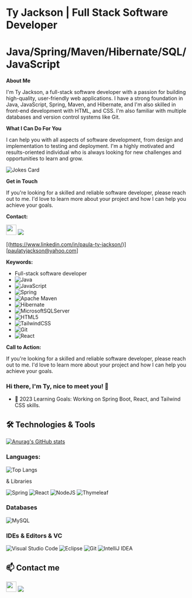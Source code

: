 **Ty Jackson** | **Full Stack Software Developer**
=============================================================================================================================================
**Java/Spring/Maven/Hibernate/SQL/JavaScript**
=============================================================================================================================================
**About Me**

I'm Ty Jackson, a full-stack software developer with a passion for building high-quality, user-friendly web applications. I have a strong foundation in Java, JavaScript, Spring, Maven, and Hibernate, and I'm also skilled in front-end development with HTML, and CSS. I'm also familiar with multiple databases and version control systems like Git.

**What I Can Do For You**

I can help you with all aspects of software development, from design and implementation to testing and deployment. I'm a highly motivated and results-oriented individual who is always looking for new challenges and opportunities to learn and grow.

![Jokes Card](https://readme-jokes.vercel.app/api)

**Get in Touch**

If you're looking for a skilled and reliable software developer, please reach out to me. I'd love to learn more about your project and how I can help you achieve your goals.

**Contact:**

 <!-- <a href="https://twitter.com/Colin_But"><img src="https://www.vectorlogo.zone/logos/twitter/twitter-icon.svg" width="40" height="40"/></a>   -->
<a href="https://www.linkedin.com/in/paula-ty-jackson//"><img src="https://www.vectorlogo.zone/logos/linkedin/linkedin-icon.svg" width="28" height="28"/></a>
<a href = "mailto: paulatyjackson@yahoo.com"><img src="https://img.shields.io/badge/-Gmail-%23333?style=for-the-badge&logo=gmail&logoColor=white" target="_blank" ></a>

[(https://www.linkedin.com/in/paula-ty-jackson/)]
[paulatyjackson@yahoo.com]

**Keywords:**

* Full-stack software developer
* ![Java](https://img.shields.io/badge/java-%23ED8B00.svg?style=for-the-badge&logo=openjdk&logoColor=white)
* ![JavaScript](https://img.shields.io/badge/javascript-%23323330.svg?style=for-the-badge&logo=javascript&logoColor=%23F7DF1E)
* ![Spring](https://img.shields.io/badge/spring-%236DB33F.svg?style=for-the-badge&logo=spring&logoColor=white)
* ![Apache Maven](https://img.shields.io/badge/Apache%20Maven-C71A36?style=for-the-badge&logo=Apache%20Maven&logoColor=white)
* ![Hibernate](https://img.shields.io/badge/Hibernate-59666C?style=for-the-badge&logo=Hibernate&logoColor=white)
* ![MicrosoftSQLServer](https://img.shields.io/badge/Microsoft%20SQL%20Server-CC2927?style=for-the-badge&logo=microsoft%20sql%20server&logoColor=white)
* ![HTML5](https://img.shields.io/badge/html5-%23E34F26.svg?style=for-the-badge&logo=html5&logoColor=white)
* ![TailwindCSS](https://img.shields.io/badge/tailwindcss-%2338B2AC.svg?style=for-the-badge&logo=tailwind-css&logoColor=white)
* ![Git](https://img.shields.io/badge/git-%23F05033.svg?style=for-the-badge&logo=git&logoColor=white)
* ![React](https://img.shields.io/badge/react-%2320232a.svg?style=for-the-badge&logo=react&logoColor=%2361DAFB)

**Call to Action:**

If you're looking for a skilled and reliable software developer, please reach out to me. I'd love to learn more about your project and how I can help you achieve your goals.
### Hi there, I'm Ty, nice to meet you! 👋

-  🧠 2023 Learning Goals: Working on Spring Boot, React, and Tailwind CSS skills.


<!--
## 🚀 Current Projects:

### Unit Testing
- **Description**: Learning how to use unit testing or JUnit
- **Tech Stack**: Server Side.


-->

## 🛠️ Technologies & Tools
[![Anurag's GitHub stats](https://github-readme-stats.vercel.app/api?username=TjacksWebDev)](https://github.com/anuraghazra/github-readme-stats)

### Languages:
![Top Langs](https://github-readme-stats.vercel.app/api/top-langs/?username=TjacksWebDev&size_weight=0.5&count_weight=0.5)

& Libraries

![Spring](https://img.shields.io/badge/spring-%236DB33F.svg?style=for-the-badge&logo=spring&logoColor=white)
![React](https://img.shields.io/badge/react-%2320232a.svg?style=for-the-badge&logo=react&logoColor=%2361DAFB)
![NodeJS](https://img.shields.io/badge/node.js-6DA55F?style=for-the-badge&logo=node.js&logoColor=white)
![Thymeleaf](https://img.shields.io/badge/Thymeleaf-%23005C0F.svg?style=for-the-badge&logo=Thymeleaf&logoColor=white)

### Databases

![MySQL](https://img.shields.io/badge/mysql-%2300f.svg?style=for-the-badge&logo=mysql&logoColor=white)

### IDEs & Editors & VC

![Visual Studio Code](https://img.shields.io/badge/Visual%20Studio%20Code-0078d7.svg?style=for-the-badge&logo=visual-studio-code&logoColor=white)
![Eclipse](https://img.shields.io/badge/Eclipse-FE7A16.svg?style=for-the-badge&logo=Eclipse&logoColor=white)
![Git](https://img.shields.io/badge/git-%23F05033.svg?style=for-the-badge&logo=git&logoColor=white)
![IntelliJ IDEA](https://img.shields.io/badge/IntelliJIDEA-000000.svg?style=for-the-badge&logo=intellij-idea&logoColor=white)



## 📫 Contact me 

 <!-- <a href="https://twitter.com/Colin_But"><img src="https://www.vectorlogo.zone/logos/twitter/twitter-icon.svg" width="40" height="40"/></a>   -->
<a href="https://www.linkedin.com/in/paula-ty-jackson//"><img src="https://www.vectorlogo.zone/logos/linkedin/linkedin-icon.svg" width="28" height="28"/></a>
<a href = "mailto: tyjackson@mail.com"><img src="https://img.shields.io/badge/-Gmail-%23333?style=for-the-badge&logo=gmail&logoColor=white" target="_blank" ></a>

  

<!-- [<img style="margin: 15px" src="assets/mocha.png" alt="Mocha" height="50" /> ](https://github.com/devicons/devicon/blob/master/icons/nodejs/nodejs-original-wordmark.svg)https://github.com/devicons/devicon/blob/master/icons/nodejs/nodejs-original-wordmark.svg -->
<!---
TjacksWebDev/TjacksWebDev is a ✨ special ✨ repository because its `README.md` (this file) appears on your GitHub profile.
You can click the Preview link to take a look at your changes.
--->
